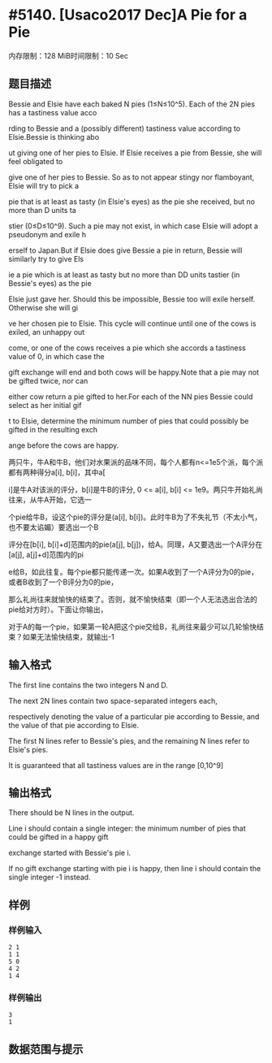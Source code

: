 # #5140. [Usaco2017 Dec]A Pie for a Pie

内存限制：128 MiB时间限制：10 Sec

## 题目描述

Bessie and Elsie have each baked N pies (1&le;N&le;10^5). Each of the 2N pies has a tastiness value acco

rding to Bessie and a (possibly different) tastiness value according to Elsie.Bessie is thinking abo

ut giving one of her pies to Elsie. If Elsie receives a pie from Bessie, she will feel obligated to 

give one of her pies to Bessie. So as to not appear stingy nor flamboyant, Elsie will try to pick a 

pie that is at least as tasty (in Elsie's eyes) as the pie she received, but no more than D units ta

stier (0&le;D&le;10^9). Such a pie may not exist, in which case Elsie will adopt a pseudonym and exile h

erself to Japan.But if Elsie does give Bessie a pie in return, Bessie will similarly try to give Els

ie a pie which is at least as tasty but no more than DD units tastier (in Bessie's eyes) as the pie 

Elsie just gave her. Should this be impossible, Bessie too will exile herself. Otherwise she will gi

ve her chosen pie to Elsie. This cycle will continue until one of the cows is exiled, an unhappy out

come, or one of the cows receives a pie which she accords a tastiness value of 0, in which case the 

gift exchange will end and both cows will be happy.Note that a pie may not be gifted twice, nor can 

either cow return a pie gifted to her.For each of the NN pies Bessie could select as her initial gif

t to Elsie, determine the minimum number of pies that could possibly be gifted in the resulting exch

ange before the cows are happy.

两只牛，牛A和牛B，他们对水果派的品味不同，每个人都有n<=1e5个派，每个派都有两种得分a[i], b[i]，其中a[

i]是牛A对该派的评分，b[i]是牛B的评分, 0 <= a[i], b[i] <= 1e9。两只牛开始礼尚往来，从牛A开始，它选一

个pie给牛B，设这个pie的评分是(a[i], b[i])。此时牛B为了不失礼节（不太小气，也不要太谄媚）要选出一个B

评分在[b[i], b[i]+d]范围内的pie(a[j], b[j])，给A。同理，A又要选出一个A评分在[a[j], a[j]+d]范围内的pi

e给B，如此往复。每个pie都只能传递一次。如果A收到了一个A评分为0的pie，或者B收到了一个B评分为0的pie，

那么礼尚往来就愉快的结束了。否则，就不愉快结束（即一个人无法选出合法的pie给对方时）。下面让你输出，

对于A的每一个pie，如果第一轮A把这个pie交给B，礼尚往来最少可以几轮愉快结束？如果无法愉快结束，就输出-1

## 输入格式

The first line contains the two integers N and D.

The next 2N lines contain two space-separated integers each, 

respectively denoting the value of a particular pie according to Bessie, and the value of that pie according to Elsie.

The first N lines refer to Bessie's pies, and the remaining N lines refer to Elsie's pies.

It is guaranteed that all tastiness values are in the range [0,10^9]

## 输出格式

There should be N lines in the output. 

Line i should contain a single integer: the minimum number of pies that could be gifted in a happy gift 

exchange started with Bessie's pie i. 

If no gift exchange starting with pie i is happy, then line i should contain the single integer -1 instead.

## 样例

### 样例输入

    
    2 1
    1 1
    5 0
    4 2
    1 4
    

### 样例输出

    
    3
    1
    

## 数据范围与提示
